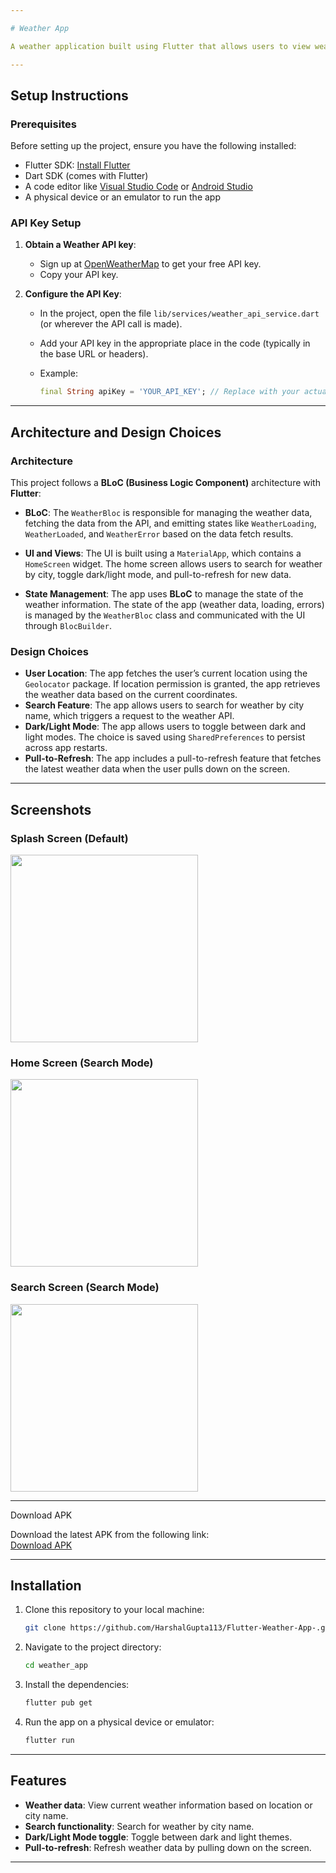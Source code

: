 ```yaml
---

# Weather App

A weather application built using Flutter that allows users to view weather data based on their location, search for weather by city, and toggle between light and dark modes. It integrates data from a weather API and provides a clean and intuitive UI for users.

---
```


## Setup Instructions

### Prerequisites

Before setting up the project, ensure you have the following installed:

- Flutter SDK: [Install Flutter](https://flutter.dev/docs/get-started/install)
- Dart SDK (comes with Flutter)
- A code editor like [Visual Studio Code](https://code.visualstudio.com/) or [Android Studio](https://developer.android.com/studio)
- A physical device or an emulator to run the app

### API Key Setup

1. **Obtain a Weather API key**:
    - Sign up at [OpenWeatherMap](https://openweathermap.org/api) to get your free API key.
    - Copy your API key.

2. **Configure the API Key**:
    - In the project, open the file `lib/services/weather_api_service.dart` (or wherever the API call is made).
    - Add your API key in the appropriate place in the code (typically in the base URL or headers).
    - Example:

      ```dart
      final String apiKey = 'YOUR_API_KEY'; // Replace with your actual API key
      ```

---

## Architecture and Design Choices

### Architecture

This project follows a **BLoC (Business Logic Component)** architecture with **Flutter**:

- **BLoC**: The `WeatherBloc` is responsible for managing the weather data, fetching the data from the API, and emitting states like `WeatherLoading`, `WeatherLoaded`, and `WeatherError` based on the data fetch results.

- **UI and Views**: The UI is built using a `MaterialApp`, which contains a `HomeScreen` widget. The home screen allows users to search for weather by city, toggle dark/light mode, and pull-to-refresh for new data.

- **State Management**: The app uses **BLoC** to manage the state of the weather information. The state of the app (weather data, loading, errors) is managed by the `WeatherBloc` class and communicated with the UI through `BlocBuilder`.

### Design Choices

- **User Location**: The app fetches the user’s current location using the `Geolocator` package. If location permission is granted, the app retrieves the weather data based on the current coordinates.
- **Search Feature**: The app allows users to search for weather by city name, which triggers a request to the weather API.
- **Dark/Light Mode**: The app allows users to toggle between dark and light modes. The choice is saved using `SharedPreferences` to persist across app restarts.
- **Pull-to-Refresh**: The app includes a pull-to-refresh feature that fetches the latest weather data when the user pulls down on the screen.

---

## Screenshots

### Splash Screen (Default)
<img src="screenshots/splash_screen.png" width="300"> 

### Home Screen (Search Mode)
<img src="screenshots/home_screen.png" width="300">

### Search Screen (Search Mode)
<img src="screenshots/search_screen.png" width="300"> 

---
Download APK

Download the latest APK from the following link:  
[Download APK](apk/weather_app_v1.apk)

---
## Installation

1. Clone this repository to your local machine:

   ```bash
   git clone https://github.com/HarshalGupta113/Flutter-Weather-App-.git
   ```

2. Navigate to the project directory:

   ```bash
   cd weather_app
   ```

3. Install the dependencies:

   ```bash
   flutter pub get
   ```

4. Run the app on a physical device or emulator:

   ```bash
   flutter run
   ```

---

## Features

- **Weather data**: View current weather information based on location or city name.
- **Search functionality**: Search for weather by city name.
- **Dark/Light Mode toggle**: Toggle between dark and light themes.
- **Pull-to-refresh**: Refresh weather data by pulling down on the screen.

---
